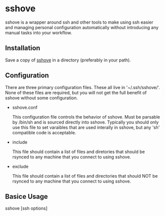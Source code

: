 sshove
======

sshove is a wrapper around ssh and other tools to make using ssh easier and managing personal configuration automatically without introducing any manual tasks into your workflow.

Installation
------------

Save a copy of [sshove](https://github.com/therevmj/sshove/blob/master/bin/sshove) in a directory (preferably in your path).

Configuration
-------------

There are three primary configuration files.  These all live in '~/.ssh/sshove/'.  None of these files are required, but you will not get the full benefit of sshove without some configuration.
* sshove.conf

  This configuration file controls the behavior of sshove.  Must be parsable by /bin/sh and is sourced directly into sshove.   Typically you should only use this file to set varaibles that are used interally in sshove, but any 'sh' compatible
code is acceptable.

* include

  This file should contain a list of files and diretories that should be rsynced to any machine that you connect to using sshove.

* exclude

  This file should contain a list of files and directories that should NOT be rsynced to any machine that you connect to using sshove.

Basice Usage
------------

sshove [ssh options]
